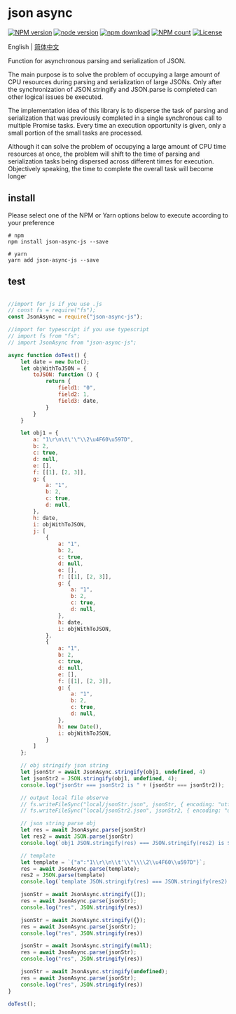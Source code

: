 # json async
[![NPM version](https://img.shields.io/npm/v/json-async-js.svg?style=flat-square)](https://npmjs.org/package/json-async-js)
[![node version](https://img.shields.io/badge/node.js-%3E=_8-green.svg?style=flat-square)](http://nodejs.org/download/)
[![npm download](https://img.shields.io/npm/dm/json-async-js.svg?style=flat-square)](https://npmjs.org/package/json-async-js)
[![NPM count](https://img.shields.io/npm/dt/json-async-js.svg?style=flat-square)](https://www.npmjs.com/package/json-async-js)
[![License](https://img.shields.io/npm/l/json-async-js.svg?style=flat-square)](https://www.npmjs.com/package/json-async-js)

English | [简体中文](./readme-cn.md)

Function for asynchronous parsing and serialization of JSON.

The main purpose is to solve the problem of occupying a large amount of CPU resources during parsing and serialization of large JSONs. Only after the synchronization of JSON.stringify and JSON.parse is completed can other logical issues be executed.

The implementation idea of this library is to disperse the task of parsing and serialization that was previously completed in a single synchronous call to multiple Promise tasks. Every time an execution opportunity is given, only a small portion of the small tasks are processed.

Although it can solve the problem of occupying a large amount of CPU time resources at once, the problem will shift to the time of parsing and serialization tasks being dispersed across different times for execution. Objectively speaking, the time to complete the overall task will become longer

## install
Please select one of the NPM or Yarn options below to execute according to your preference

```
# npm
npm install json-async-js --save

# yarn
yarn add json-async-js --save
```

## test
``` js

//import for js if you use .js
// const fs = require("fs");
const JsonAsync = require("json-async-js");

//import for typescript if you use typescript
// import fs from "fs";
// import JsonAsync from "json-async-js";

async function doTest() {
    let date = new Date();
    let objWithToJSON = {
        toJSON: function () {
            return {
                field1: "0",
                field2: 1,
                field3: date,
            }
        }
    }

    let obj1 = {
        a: "1\r\n\t\'\"\\2\u4F60\u597D",
        b: 2,
        c: true,
        d: null,
        e: [],
        f: [[1], [2, 3]],
        g: {
            a: "1",
            b: 2,
            c: true,
            d: null,
        },
        h: date,
        i: objWithToJSON,
        j: [
            {
                a: "1",
                b: 2,
                c: true,
                d: null,
                e: [],
                f: [[1], [2, 3]],
                g: {
                    a: "1",
                    b: 2,
                    c: true,
                    d: null,
                },
                h: date,
                i: objWithToJSON,
            },
            {
                a: "1",
                b: 2,
                c: true,
                d: null,
                e: [],
                f: [[1], [2, 3]],
                g: {
                    a: "1",
                    b: 2,
                    c: true,
                    d: null,
                },
                h: new Date(),
                i: objWithToJSON,
            }
        ]
    };

    // obj stringify json string
    let jsonStr = await JsonAsync.stringify(obj1, undefined, 4)
    let jsonStr2 = JSON.stringify(obj1, undefined, 4);
    console.log("jsonStr === jsonStr2 is " + (jsonStr === jsonStr2));

    // output local file observe
    // fs.writeFileSync("local/jsonStr.json", jsonStr, { encoding: "utf8" });
    // fs.writeFileSync("local/jsonStr2.json", jsonStr2, { encoding: "utf8" });

    // json string parse obj
    let res = await JsonAsync.parse(jsonStr)
    let res2 = await JSON.parse(jsonStr)
    console.log(`obj1 JSON.stringify(res) === JSON.stringify(res2) is ${JSON.stringify(res) === JSON.stringify(res2)}`)

    // template
    let template = `{"a":"1\\r\\n\\t'\\"\\\\2\\u4F60\\u597D"}`;
    res = await JsonAsync.parse(template);
    res2 = JSON.parse(template)
    console.log(`template JSON.stringify(res) === JSON.stringify(res2) is ${JSON.stringify(res) === JSON.stringify(res2)}`)

    jsonStr = await JsonAsync.stringify([]);
    res = await JsonAsync.parse(jsonStr);
    console.log("res", JSON.stringify(res))

    jsonStr = await JsonAsync.stringify({});
    res = await JsonAsync.parse(jsonStr);
    console.log("res", JSON.stringify(res))

    jsonStr = await JsonAsync.stringify(null);
    res = await JsonAsync.parse(jsonStr);
    console.log("res", JSON.stringify(res))

    jsonStr = await JsonAsync.stringify(undefined);
    res = await JsonAsync.parse(jsonStr);
    console.log("res", JSON.stringify(res))
}

doTest();
```


